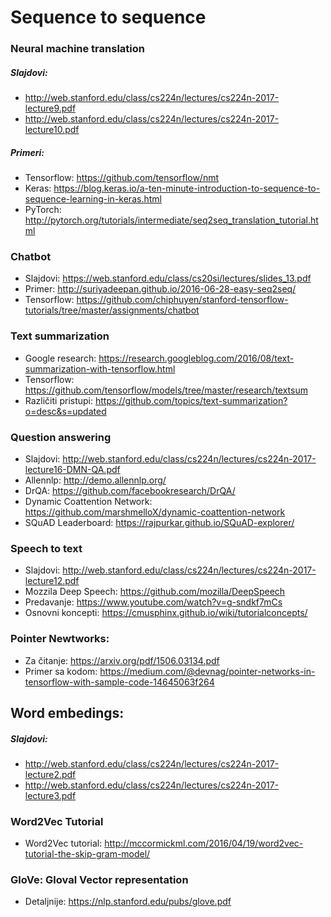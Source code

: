 # Sequence to sequence


### Neural machine translation 
##### Slajdovi: 
* http://web.stanford.edu/class/cs224n/lectures/cs224n-2017-lecture9.pdf
* http://web.stanford.edu/class/cs224n/lectures/cs224n-2017-lecture10.pdf

##### Primeri: 
* Tensorflow: https://github.com/tensorflow/nmt
* Keras: https://blog.keras.io/a-ten-minute-introduction-to-sequence-to-sequence-learning-in-keras.html
* PyTorch: http://pytorch.org/tutorials/intermediate/seq2seq_translation_tutorial.html


### Chatbot
* Slajdovi: https://web.stanford.edu/class/cs20si/lectures/slides_13.pdf
* Primer: http://suriyadeepan.github.io/2016-06-28-easy-seq2seq/
* Tensorflow: https://github.com/chiphuyen/stanford-tensorflow-tutorials/tree/master/assignments/chatbot


### Text summarization
* Google research: https://research.googleblog.com/2016/08/text-summarization-with-tensorflow.html
* Tensorflow: https://github.com/tensorflow/models/tree/master/research/textsum
* Različiti pristupi: https://github.com/topics/text-summarization?o=desc&s=updated

### Question answering
* Slajdovi: http://web.stanford.edu/class/cs224n/lectures/cs224n-2017-lecture16-DMN-QA.pdf
* Allennlp: http://demo.allennlp.org/
* DrQA: https://github.com/facebookresearch/DrQA/
* Dynamic Coattention Network: https://github.com/marshmelloX/dynamic-coattention-network
* SQuAD Leaderboard: https://rajpurkar.github.io/SQuAD-explorer/



### Speech to text
* Slajdovi: http://web.stanford.edu/class/cs224n/lectures/cs224n-2017-lecture12.pdf
* Mozzila Deep Speech: https://github.com/mozilla/DeepSpeech
* Predavanje: https://www.youtube.com/watch?v=g-sndkf7mCs
* Osnovni koncepti: https://cmusphinx.github.io/wiki/tutorialconcepts/


### Pointer Newtworks: 
* Za čitanje: https://arxiv.org/pdf/1506.03134.pdf
* Primer sa kodom: https://medium.com/@devnag/pointer-networks-in-tensorflow-with-sample-code-14645063f264


## Word embedings:
##### Slajdovi: 
* http://web.stanford.edu/class/cs224n/lectures/cs224n-2017-lecture2.pdf
* http://web.stanford.edu/class/cs224n/lectures/cs224n-2017-lecture3.pdf

### Word2Vec Tutorial
* Word2Vec tutorial: http://mccormickml.com/2016/04/19/word2vec-tutorial-the-skip-gram-model/

### GloVe: Gloval Vector representation
* Detaljnije: https://nlp.stanford.edu/pubs/glove.pdf






